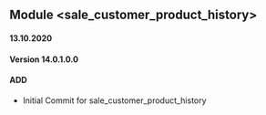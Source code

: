 ## Module <sale_customer_product_history>

#### 13.10.2020
#### Version 14.0.1.0.0
#### ADD
- Initial Commit for sale_customer_product_history

